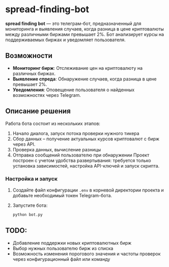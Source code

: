 # spread-finding-bot

**spread finding bot** — это телеграм-бот, предназначенный для мониторинга и выявления случаев, когда разница в цене криптовалюты между различными биржами превышает 2%. Бот анализирует курсы на поддерживаемых биржах и уведомляет пользователя.

## Возможности

- **Мониторинг бирж**: Отслеживание цен на криптовалюту на различных биржах.
- **Выявление спреда**: Обнаружение случаев, когда разница в цене превышает 2%.
- **Уведомления**: Оповещение пользователя о найденных возможностях через Telegram.

## Описание решения

Работа бота состоит из нескольких этапов:

1. Начало диалога, запуск потока проверки нужного тикера
2. Сбор данных – получение актуальных курсов криптовалют с бирж через API.
3. Проверка данных, вычисление разницы
4. Отправка сообщений пользователю при обнаружении
Проект построен с учетом удобства развертывания: требуется только установка зависимостей, настройка API-ключей и запуск скрипта.

### Настройка и запуск

1. Создайте файл конфигурации `.env` в корневой директории проекта и добавьте необходимый токен Telegram-бота.
2. Запустите бота:

   ```bash
   python bot.py
   ```

## TODO:

- Добавление поддержки новых криптовалютных бирж
- Выбор нужных пользователю бирж из списка
- Возможность изменения порогового значения и частоты проверок через конфигурационный файл или команду
